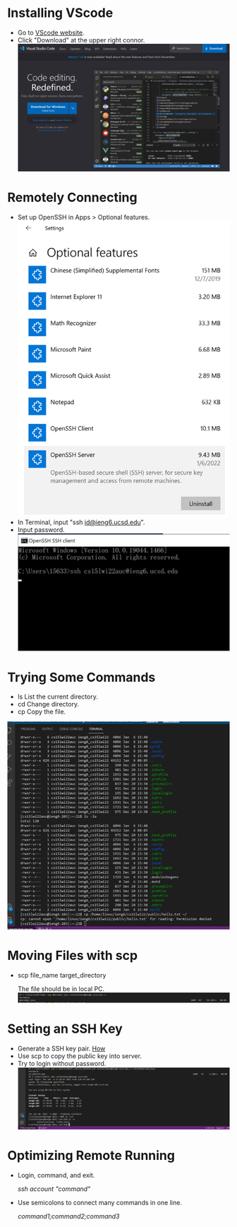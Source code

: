 # **Installing VScode**
* Go to [VScode website](https://code.visualstudio.com/).
* Click "Download" at the upper right connor.
![Image](https://github.com/litianqing2887/cse15l-lab-reports/blob/main/VScode.png?raw=true)
# **Remotely Connecting**
* Set up OpenSSH in Apps > Optional features. 
![Image](https://github.com/litianqing2887/cse15l-lab-reports/blob/main/Open%20ssh.png?raw=true)
* In Terminal, input "ssh id@ieng6.ucsd.edu".
* Input password.
![Image](https://raw.githubusercontent.com/litianqing2887/cse15l-lab-reports/c628b3e908447ecbaec2de8679f89faa8dfbd55e/ssh.png)
# **Trying Some Commands**
* ls List the current directory.
* cd Change directory.
* cp Copy the file. 

![Image](https://github.com/litianqing2887/cse15l-lab-reports/blob/main/command.png?raw=true)
# **Moving Files with scp**
* scp file_name target_directory

  The file should be in local PC.
![Image](https://github.com/litianqing2887/cse15l-lab-reports/blob/main/scp.png?raw=true)
# **Setting an SSH Key**
* Generate a SSH key pair. [How](https://docs.microsoft.com/en-us/windows-server/administration/openssh/openssh_keymanagement#user-key-generation)
* Use scp to copy the public key into server.
* Try to login without password.
![Image](https://github.com/litianqing2887/cse15l-lab-reports/blob/main/ssh%20key.png?raw=true)
# **Optimizing Remote Running**
* Login, command, and exit.

  *ssh account "command"*
* Use semicolons to connect many commands in one line.

  *command1;command2;command3*
